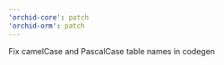 ```yaml
---
'orchid-core': patch
'orchid-orm': patch
---
```


Fix camelCase and PascalCase table names in codegen

